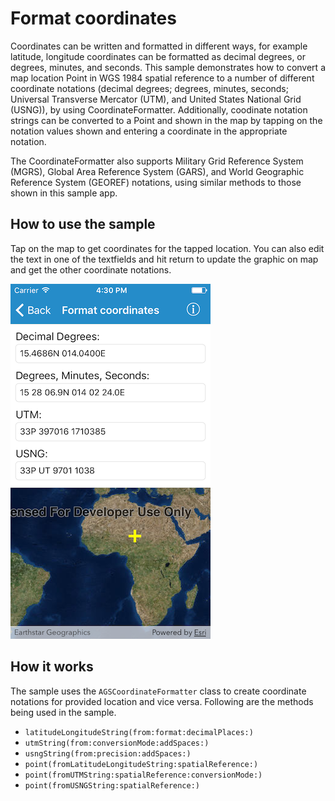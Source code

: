 # Format coordinates

Coordinates can be written and formatted in different ways, for example
latitude, longitude coordinates can be formatted as decimal degrees, or
degrees, minutes, and seconds. This sample demonstrates how to convert a
map location Point in WGS 1984 spatial reference to a number of
different coordinate notations (decimal degrees; degrees, minutes,
seconds; Universal Transverse Mercator (UTM), and United States National
Grid (USNG)), by using CoordinateFormatter. Additionally, coodinate
notation strings can be converted to a Point and shown in the map by
tapping on the notation values shown and entering a coordinate in the
appropriate notation.

The CoordinateFormatter also supports Military Grid Reference System
(MGRS), Global Area Reference System (GARS), and World Geographic
Reference System (GEOREF) notations, using similar methods to those
shown in this sample app.

## How to use the sample

Tap on the map to get coordinates for the tapped location. You can also
edit the text in one of the textfields and hit return to update the
graphic on map and get the other coordinate notations.

![](image1.png)

## How it works

The sample uses the `AGSCoordinateFormatter` class to create coordinate
notations for provided location and vice versa. Following are the
methods being used in the sample.

  - `latitudeLongitudeString(from:format:decimalPlaces:)`
  - `utmString(from:conversionMode:addSpaces:)`
  - `usngString(from:precision:addSpaces:)`
  - `point(fromLatitudeLongitudeString:spatialReference:)`
  - `point(fromUTMString:spatialReference:conversionMode:)`
  - `point(fromUSNGString:spatialReference:)`
